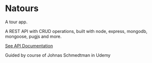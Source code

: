 # Natours

A tour app.

A REST API with CRUD operations, built with node, express, mongodb, mongoose, pugjs and more.

[See API Documentation](https://documenter.getpostman.com/view/25653477/2s93CGRvS7#289c165f-6aa1-4d17-a7b5-824064cd9c32)

Guided by course of Johnas Schmedtman in Udemy
